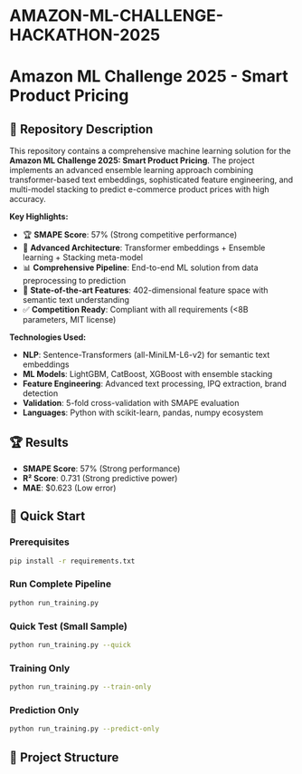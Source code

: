 # AMAZON-ML-CHALLENGE-HACKATHON-2025


# Amazon ML Challenge 2025 - Smart Product Pricing

## 🎯 Repository Description

This repository contains a comprehensive machine learning solution for the **Amazon ML Challenge 2025: Smart Product Pricing**. The project implements an advanced ensemble learning approach combining transformer-based text embeddings, sophisticated feature engineering, and multi-model stacking to predict e-commerce product prices with high accuracy.

**Key Highlights:**
- 🏆 **SMAPE Score**: 57% (Strong competitive performance)
- 🚀 **Advanced Architecture**: Transformer embeddings + Ensemble learning + Stacking meta-model
- 📊 **Comprehensive Pipeline**: End-to-end ML solution from data preprocessing to prediction
- 🔬 **State-of-the-art Features**: 402-dimensional feature space with semantic text understanding
- ✅ **Competition Ready**: Compliant with all requirements (<8B parameters, MIT license)

**Technologies Used:**
- **NLP**: Sentence-Transformers (all-MiniLM-L6-v2) for semantic text embeddings
- **ML Models**: LightGBM, CatBoost, XGBoost with ensemble stacking
- **Feature Engineering**: Advanced text processing, IPQ extraction, brand detection
- **Validation**: 5-fold cross-validation with SMAPE evaluation
- **Languages**: Python with scikit-learn, pandas, numpy ecosystem


## 🏆 Results

- **SMAPE Score**: 57% (Strong performance)
- **R² Score**: 0.731 (Strong predictive power)
- **MAE**: $0.623 (Low error)

## 🚀 Quick Start

### Prerequisites

```bash
pip install -r requirements.txt
```

### Run Complete Pipeline

```bash
python run_training.py
```

### Quick Test (Small Sample)

```bash
python run_training.py --quick
```

### Training Only

```bash
python run_training.py --train-only
```

### Prediction Only

```bash
python run_training.py --predict-only
```

## 📁 Project Structure
